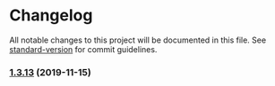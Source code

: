 # Changelog

All notable changes to this project will be documented in this file. See [standard-version](https://github.com/conventional-changelog/standard-version) for commit guidelines.

### [1.3.13](https://github.com/qbitartifacts/rec-api/compare/v1.3.12...v1.3.13) (2019-11-15)

